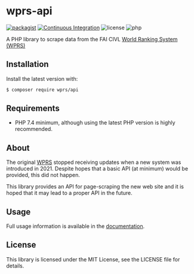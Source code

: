 # wprs-api

[![packagist](https://img.shields.io/packagist/v/wprs/api)](https://packagist.org/packages/wprs/api)
[![Continuous Integration](https://github.com/johnstevenson/wprs-api/actions/workflows/continuous-integration.yml/badge.svg?branch=main)](https://github.com/johnstevenson/wprs-api/actions?query=branch:main)
![license](https://img.shields.io/github/license/johnstevenson/wprs-api.svg)
![php](https://img.shields.io/packagist/php-v/wprs/api?colorB=8892BF)

A PHP library to scrape data from the FAI CIVL [World Ranking System (WPRS)][wprs]

## Installation

Install the latest version with:

```bash
$ composer require wprs/api
```

## Requirements

* PHP 7.4 minimum, although using the latest PHP version is highly recommended.

## About

The original [WPRS][wprs-original] stopped receiving updates when a new system was introduced in
2021. Despite hopes that a basic API (at minimum) would be provided, this did not happen.

This library provides an API for page-scraping the new web site and it is hoped that it may lead to
a proper API in the future.

## Usage
Full usage information is available in the [documentation][docs].

## License
This library is licensed under the MIT License, see the LICENSE file for details.

[wprs]: https://civlcomps.org/rankings
[wprs-original]: http://civlrankings.fai.org/
[docs]: docs/00-intro.md
